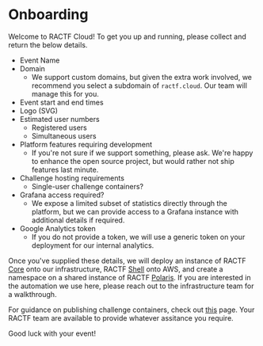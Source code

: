 # Onboarding

Welcome to RACTF Cloud! To get you up and running, please collect and return the below details.

* Event Name
* Domain
  * We support custom domains, but given the extra work involved, we recommend you select a subdomain of `ractf.cloud`. Our team will manage this for you.
* Event start and end times
* Logo (SVG)
* Estimated user numbers
  * Registered users
  * Simultaneous users
* Platform features requiring development
  * If you're not sure if we support something, please ask. We're happy to enhance the open source project, but would rather not ship features last minute.
* Challenge hosting requirements
  * Single-user challenge containers?
* Grafana access required?
  * We expose a limited subset of statistics directly through the platform, but we can provide access to a Grafana instance with additional details if required.
* Google Analytics token
  * If you do not provide a token, we will use a generic token on your deployment for our internal analytics.

Once you've supplied these details, we will deploy an instance of RACTF [Core](https://github.com/ractf/core) onto our infrastructure, RACTF [Shell](https://github.com/ractf/shell) onto AWS, and create a namespace on a shared instance of RACTF [Polaris](https://github.com/ractf/polaris). If you are interested in the automation we use here, please reach out to the infrastructure team for a walkthrough.

For guidance on publishing challenge containers, check out [this](/registry) page. Your RACTF team are available to provide whatever assitance you require.

Good luck with your event!
